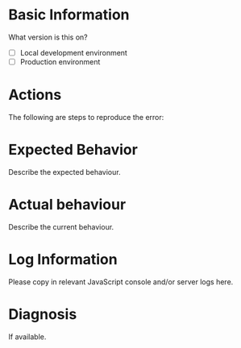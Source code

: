 # Basic Information
What version is this on?
- [ ] Local development environment
- [ ] Production environment

# Actions
The following are steps to reproduce the error:

# Expected Behavior
Describe the expected behaviour.

# Actual behaviour
Describe the current behaviour.

# Log Information
Please copy in relevant JavaScript console and/or server logs here.

# Diagnosis
If available.